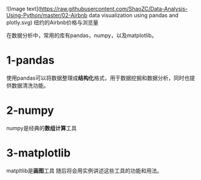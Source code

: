 ![Image text](https://raw.githubusercontent.com/ShaoZC/Data-Analysis-Using-Python/master/02-Airbnb data visualization using pandas and plotly.svg)
纽约的Airbnb价格与浏览量

在数据分析中，常用的库有pandas，numpy，以及matplotlib。
# 1-pandas
使用pandas可以将数据整理成**结构化**格式，用于数据挖掘和数据分析，同时也提供数据清洗功能。
# 2-numpy
numpy是经典的**数组计算**工具
# 3-matplotlib
matpltlib是**画图**工具
随后将会用实例讲述这些工具的功能和用法。

